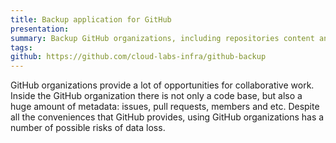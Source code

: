 ```yaml
---
title: Backup application for GitHub
presentation: 
summary: Backup GitHub organizations, including repositories content and metadata.
tags:
github: https://github.com/cloud-labs-infra/github-backup
---
```

GitHub organizations provide a lot of opportunities for collaborative work. Inside the GitHub organization there is not only a code base, but also a huge amount of metadata: issues, pull requests, members and etc. Despite all the conveniences that GitHub provides, using GitHub organizations has a number of possible risks of data loss.
